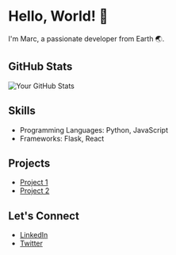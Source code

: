 <!--### Hi there 👋

**elmarcsalvador/elmarcsalvador** is a ✨ _special_ ✨ repository because its `README.md` (this file) appears on your GitHub profile.

Here are some ideas to get you started:

- 🔭 I’m currently working on ...
- 🌱 I’m currently learning ...
- 👯 I’m looking to collaborate on ...
- 🤔 I’m looking for help with ...
- 💬 Ask me about ...
- 📫 How to reach me: ...
- 😄 Pronouns: ...
- ⚡ Fun fact: ...
-->

# Hello, World! 👋

I'm Marc, a passionate developer from Earth 🌏.

## GitHub Stats
![Your GitHub Stats](https://github-readme-stats.vercel.app/api?username=elmarcsalvador&show_icons=true&theme=radical)

## Skills
- Programming Languages: Python, JavaScript
- Frameworks: Flask, React

## Projects
- [Project 1](link-to-project-1)
- [Project 2](link-to-project-2)

## Let's Connect
- [LinkedIn](https://www.linkedin.com/in/yourname/)
- [Twitter](https://twitter.com/yourhandle/)
